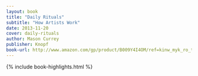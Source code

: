 ```yaml
---
layout: book
title: "Daily Rituals"
subtitle: "How Artists Work"
date: 2013-11-20
cover: daily-rituals
author: Mason Currey
publisher: Knopf
book-url: http://www.amazon.com/gp/product/B009Y4I4OM/ref=kinw_myk_ro_title
---
```


{% include book-highlights.html %}
